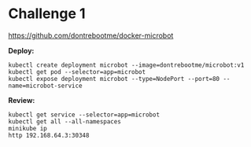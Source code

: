 # Challenge 1

https://github.com/dontrebootme/docker-microbot

**Deploy:**

```
kubectl create deployment microbot --image=dontrebootme/microbot:v1
kubectl get pod --selector=app=microbot
kubectl expose deployment microbot --type=NodePort --port=80 --name=microbot-service
```

**Review:**

```
kubectl get service --selector=app=microbot 
kubectl get all --all-namespaces
minikube ip
http 192.168.64.3:30348
```